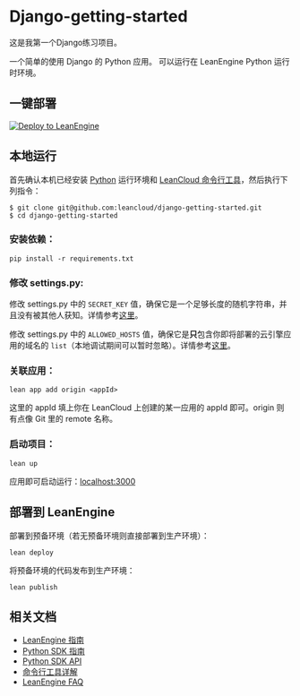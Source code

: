# Django-getting-started

这是我第一个Django练习项目。

一个简单的使用 Django 的 Python 应用。
可以运行在 LeanEngine Python 运行时环境。

## 一键部署
[![Deploy to LeanEngine](http://ac-32vx10b9.clouddn.com/109bd02ee9f5875a.png)](https://leancloud.cn/1.1/functions/_ops/deploy-button)

## 本地运行

首先确认本机已经安装 [Python](http://python.org/) 运行环境和 [LeanCloud 命令行工具](https://www.leancloud.cn/docs/leanengine_cli.html)，然后执行下列指令：

```
$ git clone git@github.com:leancloud/django-getting-started.git
$ cd django-getting-started
```

### 安装依赖：

```
pip install -r requirements.txt
```

### 修改 settings.py:

修改 settings.py 中的 `SECRET_KEY` 值，确保它是一个足够长度的随机字符串，并且没有被其他人获知。详情参考[这里](https://docs.djangoproject.com/el/1.10/ref/settings/#std:setting-SECRET_KEY)。

修改 settings.py 中的 `ALLOWED_HOSTS` 值，确保它是**只**包含你即将部署的云引擎应用的域名的 `list`（本地调试期间可以暂时忽略）。详情参考[这里](https://docs.djangoproject.com/el/1.10/ref/settings/#allowed-hosts)。

### 关联应用：

```
lean app add origin <appId>
```

这里的 appId 填上你在 LeanCloud 上创建的某一应用的 appId 即可。origin 则有点像 Git 里的 remote 名称。

### 启动项目：

```
lean up
```

应用即可启动运行：[localhost:3000](http://localhost:3000)

## 部署到 LeanEngine

部署到预备环境（若无预备环境则直接部署到生产环境）：
```
lean deploy
```

将预备环境的代码发布到生产环境：
```
lean publish
```

## 相关文档

* [LeanEngine 指南](https://leancloud.cn/docs/leanengine_guide.html)
* [Python SDK 指南](https://leancloud.cn/docs/python_guide.html)
* [Python SDK API](https://leancloud.cn/docs/api/python/index.html)
* [命令行工具详解](https://leancloud.cn/docs/cloud_code_commandline.html)
* [LeanEngine FAQ](https://leancloud.cn/docs/cloud_code_faq.html)
